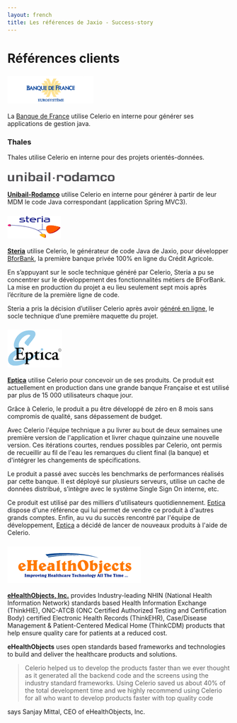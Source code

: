 ```yaml
---
layout: french
title: Les références de Jaxio - Success-story
---
```

# Références clients

### ![great](/images/customers/logo-banque-de-france.gif)

La <a href="http://www.banque-france.fr" target="_new">Banque de France</a> utilise Celerio en interne pour générer ses applications de gestion java.

### Thales

Thales utilise Celerio en interne pour des projets orientés-données.

### ![great](/images/customers/logo-unibail-rodamco.gif)

<a href="http://www.unibail-rodamco.fr" target="_new"><strong>Unibail-Rodamco</strong></a> utilise Celerio en interne pour générer 
à partir de leur MDM le code Java correspondant (application Spring MVC3).

### ![great](/images/customers/logo-steria.gif) 

<a href="http://www.steria.fr" target="_new"><strong>Steria</strong></a> utilise Celerio, le générateur de code Java de Jaxio,
pour développer <a href="http://www.bforbank.com">BforBank</a>, la première banque privée 100% en ligne du Crédit Agricole.</p>

En s’appuyant sur le socle technique généré par Celerio, Steria a pu se concentrer sur le développement des fonctionnalités métiers de BForBank. 
La mise en production du projet a eu lieu seulement sept mois après l’écriture de la première ligne de code.

Steria a pris la décision d’utiliser Celerio après avoir <a href="/celerio-service.html">généré en ligne</a>, le socle  technique d’une première  maquette du projet.

### ![great](/images/customers/logo-eptica.gif) 

<a href="http://www.eptica.com" target="_new"><strong>Eptica</strong></a> utilise Celerio pour concevoir un de ses produits.
Ce produit est actuellement en production dans une grande banque Française et est utilisé par plus de 15 000 utilisateurs chaque jour.

Grâce à Celerio, le produit a pu être développé de zéro en 8 mois sans compromis de qualité, sans dépassement de budget.

Avec Celerio l'équipe technique a pu livrer au bout de deux semaines une première version de l'application et livrer chaque quinzaine une nouvelle version. 
Ces itérations courtes, rendues possibles par Celerio, ont permis de recueillir au fil de l'eau les remarques du client final (la banque) et d'intégrer les changements de spécifications.

Le produit a passé avec succès les benchmarks de performances réalisés par cette banque. 
Il est déployé sur plusieurs serveurs, utilise un cache de données distribué, s’intègre avec le système  Single Sign On interne, etc.

Ce produit est utilisé par des milliers d'utilisateurs quotidiennement. <a href="http://www.eptica.com">Eptica</a> dispose d'une référence qui lui permet de vendre
ce produit à d'autres grands comptes. Enfin, au vu du succès rencontré par l'équipe de développement, 
<a href="http://www.eptica.com">Eptica</a> a décidé de lancer de nouveaux produits à l'aide de Celerio.

### ![great](/images/customers/logo-ehealthobjects.png) 

<p><a href="http://www.ehealthobjects.com" target="_new"><strong>eHealthObjects, Inc.</strong></a> provides Industry-leading NHIN (National Health Information Network) 
standards based Health Information Exchange (ThinkHIE), ONC-ATCB (ONC Certified Authorized
Testing and Certification Body) certified Electronic Health Records (ThinkEHR),  
Case/Disease Management & Patient-Centered Medical Home (ThinkCDM) products that help ensure
quality care for patients at a reduced cost.
</p>
<p><strong>eHealthObjects</strong> uses open standards based frameworks and technologies to build and deliver the healthcare products and solutions. 
<blockquote>Celerio helped us to develop the products faster than we ever thought as it generated all the backend code 
and the screens using the industry standard frameworks. Using Celerio saved us about 40% of the total 
development time and we highly recommend using Celerio for all who want to develop products faster 
with top quality code</blockquote> says Sanjay Mittal, CEO of eHealthObjects, Inc.
</p>
